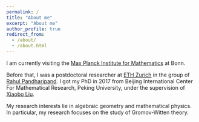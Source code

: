 ```yaml
---
permalink: /
title: "About me"
excerpt: "About me"
author_profile: true
redirect_from: 
  - /about/
  - /about.html
---
```


I am currently visiting the [Max Planck Institute for Mathematics](https://www.mpim-bonn.mpg.de) at Bonn.

Before that, I was a postdoctoral researcher at [ETH Zurich](https://math.ethz.ch) in the group of [Rahul Pandharipand](https://people.math.ethz.ch/~rahul/). I got my PhD in 2017 from Beijing International Center For Mathematical Research, Peking University, under the supervision of [Xiaobo Liu](https://bicmr.pku.edu.cn/~xbliu/). 

My research interests lie in algebraic geometry and mathematical physics. In particular, my research focuses on the study of Gromov-Witten theory.

[comment]: <> (Here is my CV.)


